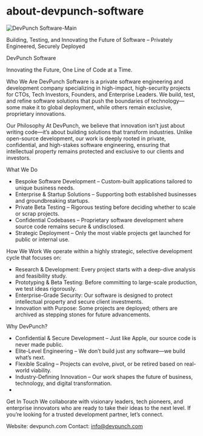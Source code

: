 # about-devpunch-software

![DevPunch Software-Main](https://github.com/user-attachments/assets/f93f998c-7c4f-4cc5-acf9-70bdf6003952)

Building, Testing, and Innovating the Future of Software – Privately Engineered, Securely Deployed

DevPunch Software

Innovating the Future, One Line of Code at a Time.

Who We Are
DevPunch Software is a private software engineering and development company specializing in high-impact, high-security projects for CTOs, Tech Investors, Founders, and Enterprise Leaders. We build, test, and refine software solutions that push the boundaries of technology—some make it to global deployment, while others remain exclusive, proprietary innovations.

Our Philosophy
At DevPunch, we believe that innovation isn’t just about writing code—it’s about building solutions that transform industries. Unlike open-source development, our work is deeply rooted in private, confidential, and high-stakes software engineering, ensuring that intellectual property remains protected and exclusive to our clients and investors.

What We Do
- Bespoke Software Development – Custom-built applications tailored to unique business needs.
- Enterprise & Startup Solutions – Supporting both established businesses and groundbreaking startups.
- Private Beta Testing – Rigorous testing before deciding whether to scale or scrap projects.
- Confidential Codebases – Proprietary software development where source code remains secure & undisclosed.
- Strategic Deployment – Only the most viable projects get launched for public or internal use.
  
How We Work
We operate within a highly strategic, selective development cycle that focuses on:
- Research & Development: Every project starts with a deep-dive analysis and feasibility study.
- Prototyping & Beta Testing: Before committing to large-scale production, we test ideas rigorously.
- Enterprise-Grade Security: Our software is designed to protect intellectual property and secure client investments.
- Innovation with Purpose: Some projects are deployed; others are archived as stepping stones for future advancements.
  
Why DevPunch?
- Confidential & Secure Development – Just like Apple, our source code is never made public.
- Elite-Level Engineering – We don’t build just any software—we build what’s next.
- Flexible Scaling – Projects can evolve, pivot, or be retired based on real-world viability.
 - Industry-Defining Innovation – Our work shapes the future of business, technology, and digital transformation.
 - 
Get In Touch
We collaborate with visionary leaders, tech pioneers, and enterprise innovators who are ready to take their ideas to the next level. If you’re looking for a trusted development partner, let’s connect.

Website: devpunch.com
Contact: info@devpunch.com
